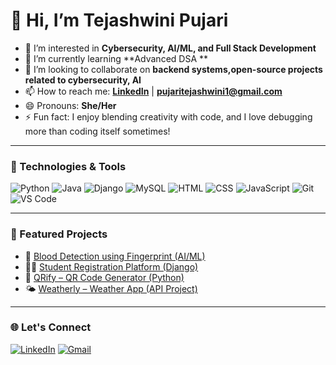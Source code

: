 # 👋 Hi, I’m Tejashwini Pujari

- 👀 I’m interested in **Cybersecurity, AI/ML, and Full Stack Development**
- 🌱 I’m currently learning **Advanced DSA **
- 💞️ I’m looking to collaborate on **backend systems,open-source projects related to cybersecurity, AI**
- 📫 How to reach me: **[LinkedIn](https://linkedin.com/in/tejashwini-p-1a217322)** | **pujaritejashwini1@gmail.com**
- 😄 Pronouns: **She/Her**
- ⚡ Fun fact: I enjoy blending creativity with code, and I love debugging more than coding itself sometimes!

---

### 🔧 Technologies & Tools

![Python](https://img.shields.io/badge/-Python-3776AB?style=flat&logo=python&logoColor=white)
![Java](https://img.shields.io/badge/-Java-007396?style=flat&logo=java&logoColor=white)
![Django](https://img.shields.io/badge/-Django-092E20?style=flat&logo=django&logoColor=white)
![MySQL](https://img.shields.io/badge/-MySQL-4479A1?style=flat&logo=mysql&logoColor=white)
![HTML](https://img.shields.io/badge/-HTML5-E34F26?style=flat&logo=html5&logoColor=white)
![CSS](https://img.shields.io/badge/-CSS3-1572B6?style=flat&logo=css3)
![JavaScript](https://img.shields.io/badge/-JavaScript-F7DF1E?style=flat&logo=javascript&logoColor=black)
![Git](https://img.shields.io/badge/-Git-F05032?style=flat&logo=git&logoColor=white)
![VS Code](https://img.shields.io/badge/-VSCode-007ACC?style=flat&logo=visual-studio-code)

---

### 📌 Featured Projects

- 🎯 [Blood Detection using Fingerprint (AI/ML)](https://github.com/Tejashwini-pujari/blood-detection)
- 🧑‍🎓 [Student Registration Platform (Django)](https://github.com/Tejashwini-pujari/student-registration)
- 🧾 [QRify – QR Code Generator (Python)](https://github.com/Tejashwini-pujari/qrify)
- 🌤️ [Weatherly – Weather App (API Project)](https://github.com/Tejashwini-pujari/weatherly)

---



### 🌐 Let's Connect

[![LinkedIn](https://img.shields.io/badge/LinkedIn-blue?style=flat&logo=linkedin&logoColor=white)](https://linkedin.com/in/tejashwini-p-1a217322)
[![Gmail](https://img.shields.io/badge/Gmail-D14836?style=flat&logo=gmail&logoColor=white)](mailto:pujaritejashwini1@gmail.com)

<!---
Tejashwini-pujari/Tejashwini-pujari is a ✨ special ✨ repository because its `README.md` (this file) appears on your GitHub profile.
--->
